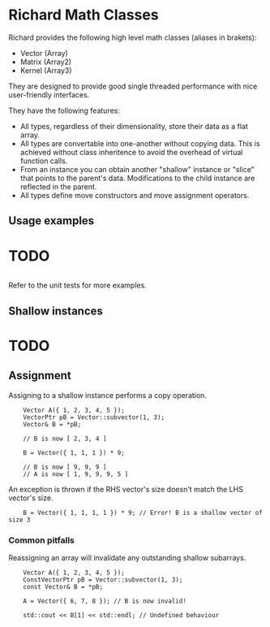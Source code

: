 Richard Math Classes
====================

Richard provides the following high level math classes (aliases in brakets):

* Vector (Array)
* Matrix (Array2)
* Kernel (Array3)

They are designed to provide good single threaded performance with nice user-friendly interfaces.

They have the following features:

* All types, regardless of their dimensionality, store their data as a flat array.
* All types are convertable into one-another without copying data. This is achieved without class inheritence to avoid the overhead of virtual function calls.
* From an instance you can obtain another "shallow" instance or "slice" that points to the parent's data. Modifications to the child instance are reflected in the parent.
* All types define move constructors and move assignment operators.

Usage examples
--------------

# TODO

```

```

Refer to the unit tests for more examples.

Shallow instances
-----------------

# TODO

Assignment
----------

Assigning to a shallow instance performs a copy operation.

```
    Vector A({ 1, 2, 3, 4, 5 });
    VectorPtr pB = Vector::subvector(1, 3);
    Vector& B = *pB;

    // B is now [ 2, 3, 4 ]

    B = Vector({ 1, 1, 1 }) * 9;

    // B is now [ 9, 9, 9 ]
    // A is now [ 1, 9, 9, 9, 5 ]
```

An exception is thrown if the RHS vector's size doesn't match the LHS vector's size.

```
    B = Vector({ 1, 1, 1, 1 }) * 9; // Error! B is a shallow vector of size 3
```

### Common pitfalls

Reassigning an array will invalidate any outstanding shallow subarrays.

```
    Vector A({ 1, 2, 3, 4, 5 });
    ConstVectorPtr pB = Vector::subvector(1, 3);
    const Vector& B = *pB;

    A = Vector({ 6, 7, 8 }); // B is now invalid!

    std::cout << B[1] << std::endl; // Undefined behaviour
```

